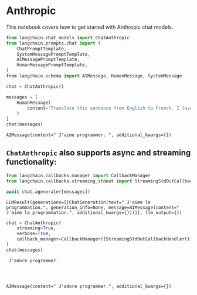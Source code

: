 # Anthropic

This notebook covers how to get started with Anthropic chat models.


```python
from langchain.chat_models import ChatAnthropic
from langchain.prompts.chat import (
    ChatPromptTemplate,
    SystemMessagePromptTemplate,
    AIMessagePromptTemplate,
    HumanMessagePromptTemplate,
)
from langchain.schema import AIMessage, HumanMessage, SystemMessage
```


```python
chat = ChatAnthropic()
```


```python
messages = [
    HumanMessage(
        content="Translate this sentence from English to French. I love programming."
    )
]
chat(messages)
```




    AIMessage(content=" J'aime programmer. ", additional_kwargs={})



## `ChatAnthropic` also supports async and streaming functionality:


```python
from langchain.callbacks.manager import CallbackManager
from langchain.callbacks.streaming_stdout import StreamingStdOutCallbackHandler
```


```python
await chat.agenerate([messages])
```




    LLMResult(generations=[[ChatGeneration(text=" J'aime la programmation.", generation_info=None, message=AIMessage(content=" J'aime la programmation.", additional_kwargs={}))]], llm_output={})




```python
chat = ChatAnthropic(
    streaming=True,
    verbose=True,
    callback_manager=CallbackManager([StreamingStdOutCallbackHandler()]),
)
chat(messages)
```

     J'adore programmer.




    AIMessage(content=" J'adore programmer.", additional_kwargs={})




```python

```

